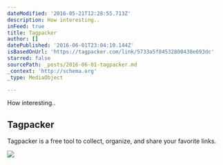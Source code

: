 ```yaml
---
dateModified: '2016-05-21T12:28:55.713Z'
description: How interesting..
inFeed: true
title: Tagpacker
author: []
datePublished: '2016-06-01T23:04:10.144Z'
isBasedOnUrl: 'https://tagpacker.com/link/5733a5f84532800438e693dc'
starred: false
sourcePath: _posts/2016-06-01-tagpacker.md
_context: 'http://schema.org'
_type: MediaObject

---
```

How interesting..

<article style=""><h1>Tagpacker</h1><p>Tagpacker is a free tool to collect, organize, and share your favorite links.</p><img src="https://tagpacker.com/assets/images/86360b0f81ed5c9802cf384ee07e2566-open-graph-image.png" /></article>